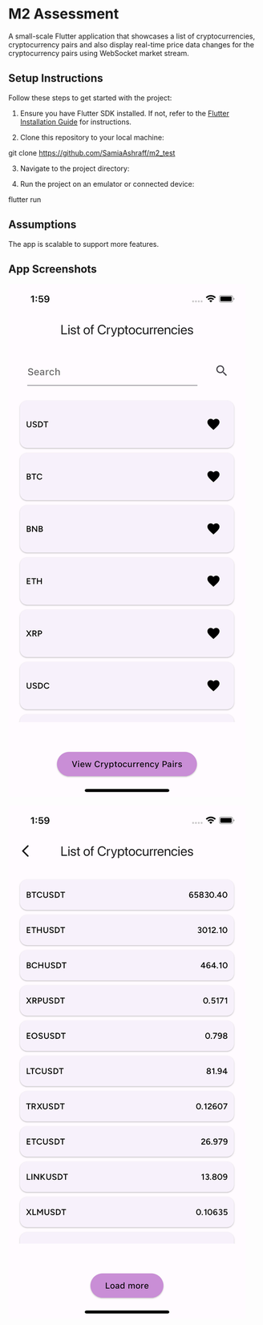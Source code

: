 # M2 Assessment 

A small-scale Flutter application that showcases a list of cryptocurrencies, cryptocurrency pairs and also display real-time price data changes for the cryptocurrency pairs using WebSocket market stream.


## Setup Instructions

Follow these steps to get started with the project:

1. Ensure you have Flutter SDK installed. If not, refer to the [Flutter Installation Guide](https://flutter.dev/docs/get-started/install) for instructions.

2. Clone this repository to your local machine:

git clone https://github.com/SamiaAshraff/m2_test

3. Navigate to the project directory:

4. Run the project on an emulator or connected device:

flutter run

## Assumptions
The app is scalable to support more features. 

## App Screenshots

![List of Cryptocurrencies](assets/screenshots/cryptocurrencies.png?raw=true "List of Cryptocurrencies")

![List of Cryptocurrency Pairs](assets/screenshots/crypto-pairs.png?raw=true "List of Cryptocurrency Pairs")
